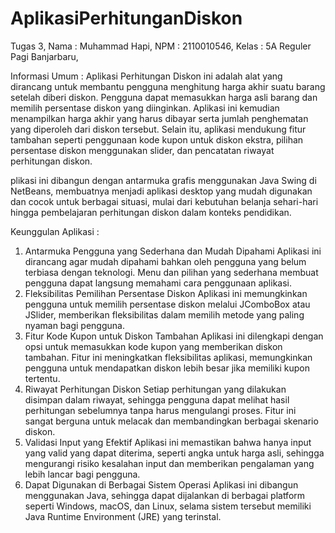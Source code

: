 # AplikasiPerhitunganDiskon

Tugas 3,
Nama : Muhammad Hapi,
NPM : 2110010546,
Kelas : 5A Reguler Pagi Banjarbaru,

Informasi Umum :
Aplikasi Perhitungan Diskon ini adalah alat yang dirancang untuk membantu pengguna menghitung harga akhir suatu barang setelah diberi diskon. Pengguna dapat memasukkan harga asli barang dan memilih persentase diskon yang diinginkan. Aplikasi ini kemudian menampilkan harga akhir yang harus dibayar serta jumlah penghematan yang diperoleh dari diskon tersebut. Selain itu, aplikasi mendukung fitur tambahan seperti penggunaan kode kupon untuk diskon ekstra, pilihan persentase diskon menggunakan slider, dan pencatatan riwayat perhitungan diskon.

plikasi ini dibangun dengan antarmuka grafis menggunakan Java Swing di NetBeans, membuatnya menjadi aplikasi desktop yang mudah digunakan dan cocok untuk berbagai situasi, mulai dari kebutuhan belanja sehari-hari hingga pembelajaran perhitungan diskon dalam konteks pendidikan.

Keunggulan Aplikasi :

1.  Antarmuka Pengguna yang Sederhana dan Mudah Dipahami
    Aplikasi ini dirancang agar mudah dipahami bahkan oleh pengguna yang belum terbiasa dengan teknologi. Menu dan pilihan yang sederhana membuat pengguna dapat langsung memahami cara penggunaan aplikasi.
2.  Fleksibilitas Pemilihan Persentase Diskon
    Aplikasi ini memungkinkan pengguna untuk memilih persentase diskon melalui JComboBox atau JSlider, memberikan fleksibilitas dalam memilih metode yang paling nyaman bagi pengguna.
3.  Fitur Kode Kupon untuk Diskon Tambahan
    Aplikasi ini dilengkapi dengan opsi untuk memasukkan kode kupon yang memberikan diskon tambahan. Fitur ini meningkatkan fleksibilitas aplikasi, memungkinkan pengguna untuk mendapatkan diskon lebih besar jika memiliki kupon tertentu.
4.  Riwayat Perhitungan Diskon
    Setiap perhitungan yang dilakukan disimpan dalam riwayat, sehingga pengguna dapat melihat hasil perhitungan sebelumnya tanpa harus mengulangi proses. Fitur ini sangat berguna untuk melacak dan membandingkan berbagai skenario diskon.
5.  Validasi Input yang Efektif
    Aplikasi ini memastikan bahwa hanya input yang valid yang dapat diterima, seperti angka untuk harga asli, sehingga mengurangi risiko kesalahan input dan memberikan pengalaman yang lebih lancar bagi pengguna.
6.  Dapat Digunakan di Berbagai Sistem Operasi
    Aplikasi ini dibangun menggunakan Java, sehingga dapat dijalankan di berbagai platform seperti Windows, macOS, dan Linux, selama sistem tersebut memiliki Java Runtime Environment (JRE) yang terinstal.
